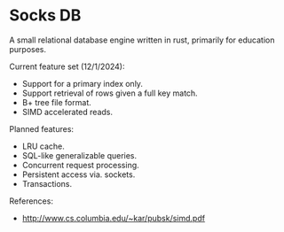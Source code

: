 # Socks DB

A small relational database engine written in rust, primarily for education purposes.

Current feature set (12/1/2024):
- Support for a primary index only.
- Support retrieval of rows given a full key match.
- B+ tree file format.
- SIMD accelerated reads.

Planned features:
- LRU cache.
- SQL-like generalizable queries.
- Concurrent request processing.
- Persistent access via. sockets.
- Transactions.

References:
- http://www.cs.columbia.edu/~kar/pubsk/simd.pdf
